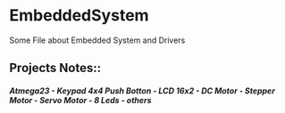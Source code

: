 # EmbeddedSystem
Some File about Embedded System and Drivers
## Projects Notes::
##### Atmega23 - Keypad 4x4 Push Botton - LCD 16x2 - DC Motor - Stepper Motor - Servo Motor - 8 Leds - others